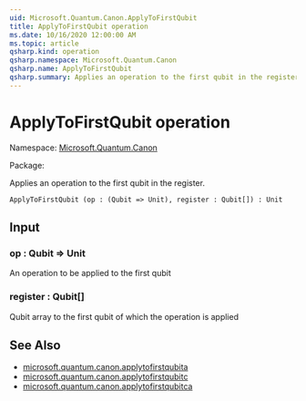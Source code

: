 ```yaml
---
uid: Microsoft.Quantum.Canon.ApplyToFirstQubit
title: ApplyToFirstQubit operation
ms.date: 10/16/2020 12:00:00 AM
ms.topic: article
qsharp.kind: operation
qsharp.namespace: Microsoft.Quantum.Canon
qsharp.name: ApplyToFirstQubit
qsharp.summary: Applies an operation to the first qubit in the register.
---
```


# ApplyToFirstQubit operation

Namespace: [Microsoft.Quantum.Canon](xref:Microsoft.Quantum.Canon)

Package: [](https://nuget.org/packages/)


Applies an operation to the first qubit in the register.

```Q#
ApplyToFirstQubit (op : (Qubit => Unit), register : Qubit[]) : Unit
```


## Input

### op : Qubit => Unit 

An operation to be applied to the first qubit


### register : Qubit[]

Qubit array to the first qubit of which the operation is applied



## See Also

- [microsoft.quantum.canon.applytofirstqubita](xref:microsoft.quantum.canon.applytofirstqubita)
- [microsoft.quantum.canon.applytofirstqubitc](xref:microsoft.quantum.canon.applytofirstqubitc)
- [microsoft.quantum.canon.applytofirstqubitca](xref:microsoft.quantum.canon.applytofirstqubitca)